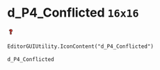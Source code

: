 # d_P4_Conflicted `16x16`
<img src="/img/d_P4_Conflicted.png" width=16 height=16>

``` CSharp
EditorGUIUtility.IconContent("d_P4_Conflicted")
```
```
d_P4_Conflicted
```
